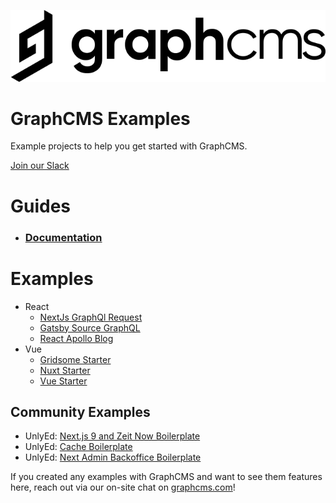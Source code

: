 ![GraphCMS Logo](assets/gcms-logo.svg)

# GraphCMS Examples

Example projects to help you get started with GraphCMS.

[Join our Slack](https://slack.graphcms.com)

# Guides

- ### [Documentation](https://graphcms.com/docs)

# Examples

- React
  - [NextJs GraphQl Request ](nextjs-graphql-request/README.md)
  - [Gatsby Source GraphQL ](gatsby-source-graphql/README.md)
  - [React Apollo Blog ](react-apollo-blog/README.md)
- Vue
  - [Gridsome Starter ](gatsby-source-graphql/README.md)
  - [Nuxt Starter ](nuxt-starter/README.md)
  - [Vue Starter ](vue-starter/README.md)

## Community Examples

- UnlyEd: [Next.js 9 and Zeit Now Boilerplate](https://github.com/UnlyEd/next-right-now/)
- UnlyEd: [Cache Boilerplate](https://github.com/UnlyEd/GraphCMS-cache-boilerplate)
- UnlyEd: [Next Admin Backoffice Boilerplate](https://github.com/UnlyEd/next-right-now-admin)

If you created any examples with GraphCMS and want to see them features here, reach out via our on-site chat on [graphcms.com](https://graphcms.com)!
